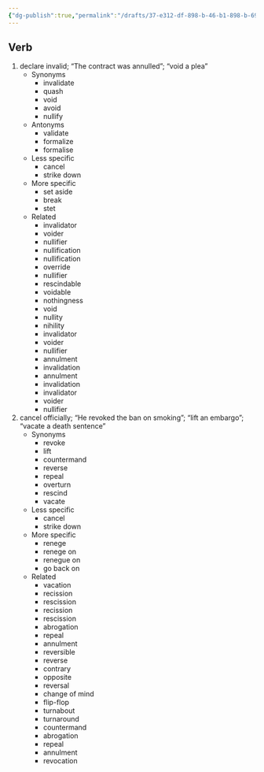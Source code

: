 ```yaml
---
{"dg-publish":true,"permalink":"/drafts/37-e312-df-898-b-46-b1-898-b-69-a7-dd-0-bc-2-e2/","dgHomeLink":true,"dgPassFrontmatter":false}
---
```




## Verb

1. declare invalid; “The contract was annulled”; “void a plea”
	- Synonyms
		- invalidate
		- quash
		- void
		- avoid
		- nullify
	- Antonyms
		- validate
		- formalize
		- formalise
	- Less specific
		- cancel
		- strike down
	- More specific
		- set aside
		- break
		- stet
	- Related
		- invalidator
		- voider
		- nullifier
		- nullification
		- nullification
		- override
		- nullifier
		- rescindable
		- voidable
		- nothingness
		- void
		- nullity
		- nihility
		- invalidator
		- voider
		- nullifier
		- annulment
		- invalidation
		- annulment
		- invalidation
		- invalidator
		- voider
		- nullifier
2. cancel officially; “He revoked the ban on smoking”; “lift an embargo”; “vacate a death sentence”
	- Synonyms
		- revoke
		- lift
		- countermand
		- reverse
		- repeal
		- overturn
		- rescind
		- vacate
	- Less specific
		- cancel
		- strike down
	- More specific
		- renege
		- renege on
		- renegue on
		- go back on
	- Related
		- vacation
		- recission
		- rescission
		- recission
		- rescission
		- abrogation
		- repeal
		- annulment
		- reversible
		- reverse
		- contrary
		- opposite
		- reversal
		- change of mind
		- flip-flop
		- turnabout
		- turnaround
		- countermand
		- abrogation
		- repeal
		- annulment
		- revocation

